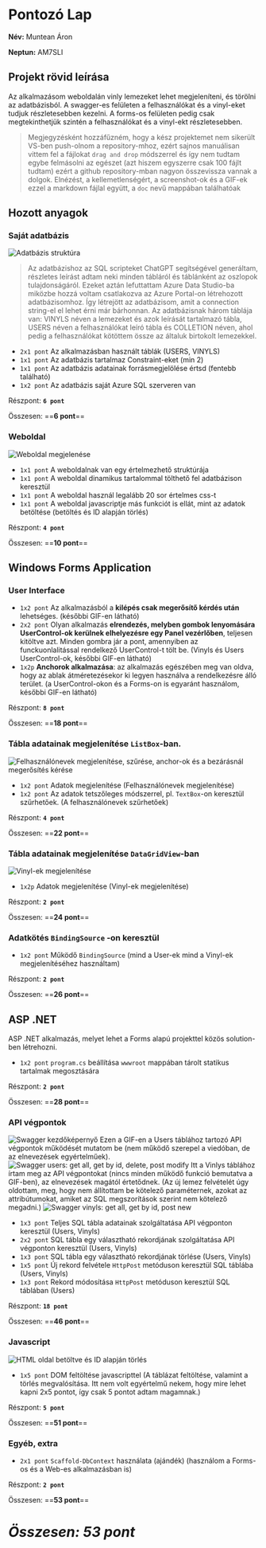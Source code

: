 ﻿# Pontozó Lap
**Név:** Muntean Áron

**Neptun:** AM7SLI
## Projekt rövid leírása
Az alkalmazásom weboldalán vinly lemezeket lehet megjeleníteni, és törölni az adatbázisból. A swagger-es felületen a felhasználókat és a vinyl-eket tudjuk részletesebben kezelni. A forms-os felületen pedig csak megtekinthetjük szintén a felhasználókat és a vinyl-ekt részletesebben.
> Megjegyzésként hozzáfűzném, hogy a kész projektemet nem sikerült VS-ben push-olnom a repository-mhoz, ezért sajnos manuálisan vittem fel a fájlokat `drag and drop` módszerrel és így nem tudtam egybe felmásolni az egészet (azt hiszem egyszerre csak 100 fájlt tudtam) ezért a github repository-mban nagyon összevissza vannak a dolgok. Elnézést, a kellemetlenségért, a screenshot-ok és a GIF-ek ezzel a markdown fájlal együtt, a `doc` nevű mappában találhatóak
## Hozott anyagok
### Saját adatbázis

![Adatbázis struktúra](https://github.com/Munti05/CseresznyezesAM7SLI/blob/01b86bb374f8a06b5e55a36e073a021374ee9eef/doc/database_structure.png)
> Az adatbázishoz az SQL scripteket ChatGPT segítségével generáltam, részletes leírást adtam neki minden tábláról és táblánként az oszlopok tulajdonságáról. Ezeket aztán lefuttattam Azure Data Studio-ba miközbe hozzá voltam csatlakozva az Azure Portal-on létrehozott adatbázisomhoz. Így létrejött az adatbázisom, amit a connection string-el el lehet érni már bárhonnan. Az adatbázisnak három táblája van: VINYLS néven a lemezeket és azok leírását tartalmazó tábla, USERS néven a felhasználókat leíró tábla és COLLETION néven, ahol pedig a felhasználókat kötöttem össze az általuk birtokolt lemezekkel.

- `2x1 pont` Az alkalmazásban használt táblák (USERS, VINYLS)
-   `1x1 pont`  Az adatbázis tartalmaz Constraint-eket (min 2)
-   `1x1 pont`  Az adatbázis adatainak forrásmegjelölése értsd (fentebb található)
-   `1x2 pont`  Az adatbázis saját Azure SQL szerveren van

Részpont: **`6 pont`** 

Összesen: ==**6 pont**==


### Weboldal
![Weboldal megjelenése](https://github.com/Munti05/CseresznyezesAM7SLI/blob/2deb6c68108140364ae4a3c492031d1945e208cd/doc/html_default.png)
-   `1x1 pont`  A weboldalnak van egy értelmezhető struktúrája
-   `1x1 pont`  A weboldal dinamikus tartalommal tölthető fel adatbázison keresztül
-   `1x1 pont`  A weboldal használ legalább 20 sor értelmes css-t
-   `1x1 pont`  A weboldal javascriptje más funkciót is ellát, mint az adatok betöltése (betöltés és ID alapján törlés)

Részpont: **`4 pont`**

Összesen: ==**10 pont**==
## Windows Forms Application
### User Interface
-   `1x2 pont`  Az alkalmazásból a  **kilépés csak megerősítő kérdés után**  lehetséges. (későbbi GIF-en látható)
-   `2x2 pont`  Olyan alkalmazás  **elrendezés, melyben gombok lenyomására UserControl-ok kerülnek elhelyezésre egy Panel vezérlőben**, teljesen kitöltve azt. Minden gombra jár a pont, amennyiben az funckuonlalitással rendelkező UserControl-t tölt be. (Vinyls és Users UserControl-ok, későbbi GIF-en látható)
-   `1x2p`  **Anchorok alkalmazása**: az alkalmazás egészében meg van oldva, hogy az ablak átméretezésekor ki legyen használva a rendelkezésre álló terület. (a UserControl-okon és a Forms-on is egyaránt használom, későbbi GIF-en látható)

Részpont: **`8 pont`**

Összesen: ==**18 pont**==
### Tábla adatainak megjelenítése  `ListBox`-ban.
![Felhasználónevek megjelenítése, szűrése, anchor-ok és a bezárásnál megerősítés kérése](https://github.com/Munti05/CseresznyezesAM7SLI/blob/2deb6c68108140364ae4a3c492031d1945e208cd/doc/forms_users.gif)
-   `1x2 pont`  Adatok megjelenítése (Felhasználónevek megjelenítése)
-   `1x2 pont`  Az adatok tetszőleges módszerrel, pl. `TextBox`-on keresztül szűrhetőek. (A felhasználónevek szűrhetőek)

Részpont: **`4 pont`**

Összesen: ==**22 pont**==

### Tábla adatainak megjelenítése  `DataGridView`-ban
![Vinyl-ek megjelenítése](https://github.com/Munti05/CseresznyezesAM7SLI/blob/2deb6c68108140364ae4a3c492031d1945e208cd/doc/forms_vinyls.png)
-   `1x2p`  Adatok megjelenítése (Vinyl-ek megjelenítése)

Részpont: **`2 pont`**

Összesen: ==**24 pont**==
### Adatkötés  `BindingSource`  -on keresztül
-   `1x2 pont`  Működő  `BindingSource` (mind a User-ek mind a Vinyl-ek megjelenítéséhez használtam)

Részpont: **`2 pont`**

Összesen: ==**26 pont**==
## ASP .NET

ASP .NET alkalmazás, melyet lehet a Forms alapú projekttel közös solution-ben létrehozni.

-   `1x2 pont`  `program.cs`  beállítása  `wwwroot`  mappában tárolt statikus tartalmak megosztására

Részpont: **`2 pont`**

Összesen: ==**28 pont**==

### API végpontok
![Swagger kezdőképernyő](https://github.com/Munti05/CseresznyezesAM7SLI/blob/2deb6c68108140364ae4a3c492031d1945e208cd/doc/swagger_default_page.png)
Ezen a GIF-en a Users táblához tartozó API végpontok működését mutatom be (nem működő szerepel a viedóban, de az elnevezések egyértelműek).
![Swagger users: get all, get by id, delete, post modify](https://github.com/Munti05/CseresznyezesAM7SLI/blob/2deb6c68108140364ae4a3c492031d1945e208cd/doc/swagger_user_get_delete_postUpdate.gif)
Itt a Vinlys táblához írtam meg az API végpontokat (nincs minden működő funkció bemutatva a GIF-ben), az elnevezések magától értetődnek. (Az új lemez felvételét úgy oldottam, meg, hogy nem állítottam be kötelező paraméternek, azokat az attribútumokat, amiket az SQL megszorítások szerint nem kötelező megadni.)
![Swagger vinyls: get all, get by id, post new](https://github.com/Munti05/CseresznyezesAM7SLI/blob/2deb6c68108140364ae4a3c492031d1945e208cd/doc/swagger_viny_get_getById_postNew.gif)
-   `1x3 pont`  Teljes SQL tábla adatainak szolgáltatása API végponton keresztül (Users, Vinyls)
-   `2x2 pont`  SQL tábla egy választható rekordjának szolgáltatása API végponton keresztül (Users, Vinyls)
-   `1x3 pont`  SQL tábla egy választható rekordjának törlése (Users, Vinyls)
-   `1x5 pont`  Új rekord felvétele  `HttpPost`  metóduson keresztül SQL táblába (Users, Vinyls)
-   `1x3 pont`  Rekord módosítása  `HttpPost`  metóduson keresztül SQL táblában (Users)

Részpont: **`18 pont`**

Összesen: ==**46 pont**==
### Javascript
![HTML oldal betöltve és ID alapján törlés](https://github.com/Munti05/CseresznyezesAM7SLI/blob/c154979b3d41c69057082ec5aabdb9a08c544bc3/doc/html_mukodese.gif)
-   `1x5 pont`  DOM feltöltése javascripttel (A táblázat feltöltése, valamint a törlés megvalósítása. Itt nem volt egyértelmű nekem, hogy mire lehet kapni 2x5 pontot, így csak 5 pontot adtam magamnak.)

Részpont: **`5 pont`**

Összesen: ==**51 pont**==
### Egyéb,  extra
-   `2x1 pont`  `Scaffold-DbContext`  használata (ajándék) (használom a Forms-os és a Web-es alkalmazásban is)

Részpont: **`2 pont`**

Összesen: ==**53 pont**==

# *Összesen: 53 pont*
